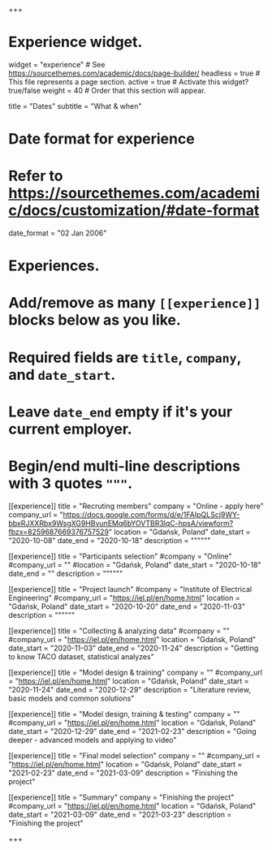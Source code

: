 +++
# Experience widget.
widget = "experience"  # See https://sourcethemes.com/academic/docs/page-builder/
headless = true  # This file represents a page section.
active = true  # Activate this widget? true/false
weight = 40  # Order that this section will appear.

title = "Dates"
subtitle = "What & when"

# Date format for experience
#   Refer to https://sourcethemes.com/academic/docs/customization/#date-format
date_format = "02 Jan 2006"

# Experiences.
#   Add/remove as many `[[experience]]` blocks below as you like.
#   Required fields are `title`, `company`, and `date_start`.
#   Leave `date_end` empty if it's your current employer.
#   Begin/end multi-line descriptions with 3 quotes `"""`.

[[experience]]
  title = "Recruting members"
  company = "Online - apply here"
  company_url = "https://docs.google.com/forms/d/e/1FAIpQLScj9WY-bbxRJXXRbx9WsgXG9HBvunEMq6bYOVTBR3lqC-hpsA/viewform?fbzx=8259687669376757529"
  location = "Gdańsk, Poland"
  date_start = "2020-10-08"
  date_end = "2020-10-18"
  description = """"""
  
  
[[experience]]
  title = "Participants selection"
  #company = "Online"
  #company_url = ""
  #location = "Gdańsk, Poland"
  date_start = "2020-10-18"
  date_end = ""
  description = """"""


[[experience]]
  title = "Project launch"
  #company = "Institute of Electrical Engineering"
  #company_url = "https://iel.pl/en/home.html"
  location = "Gdańsk, Poland"
  date_start = "2020-10-20"
  date_end = "2020-11-03"
  description = """"""

[[experience]]
  title = "Collecting & analyzing data"
  #company = ""
  #company_url = "https://iel.pl/en/home.html"
  location = "Gdańsk, Poland"
  date_start = "2020-11-03"
  date_end = "2020-11-24"
  description = "Getting to know TACO dataset, statistical analyzes"

[[experience]]
  title = "Model design & training"
  company = ""
  #company_url = "https://iel.pl/en/home.html"
  location = "Gdańsk, Poland"
  date_start = "2020-11-24"
  date_end = "2020-12-29"
  description = "Literature review, basic models and common solutions"
  
[[experience]]
  title = "Model design, training &  testing"
  company = ""
  #company_url = "https://iel.pl/en/home.html"
  location = "Gdańsk, Poland"
  date_start = "2020-12-29"
  date_end = "2021-02-23"
  description = "Going deeper - advanced models and applying to video"
  
[[experience]]
  title = "Final model selection"
  company = ""
  #company_url = "https://iel.pl/en/home.html"
  location = "Gdańsk, Poland"
  date_start = "2021-02-23"
  date_end = "2021-03-09"
  description = "Finishing the project"


[[experience]]
  title = "Summary"
  company = "Finishing the project"
  #company_url = "https://iel.pl/en/home.html"
  location = "Gdańsk, Poland"
  date_start = "2021-03-09"
  date_end = "2021-03-23"
  description = "Finishing the project"

+++
